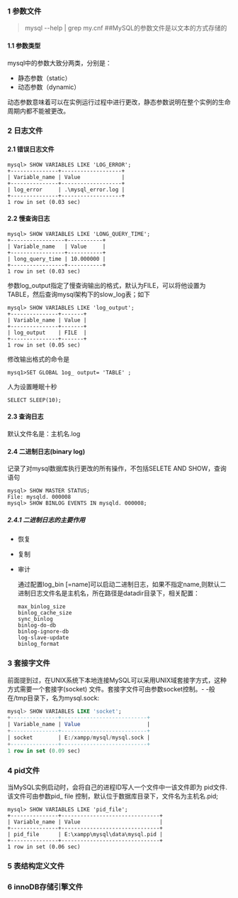 ### 1 参数文件

> mysql --help | grep my.cnf  ##MySQL的参数文件是以文本的方式存储的

#### 1.1 参数类型

mysql中的参数大致分两类，分别是：

- 静态参数（static）
- 动态参数（dynamic）

动态参数意味着可以在实例运行过程中进行更改，静态参数说明在整个实例的生命周期内都不能被更改。

### 2 日志文件

#### 2.1 错误日志文件

```
mysql> SHOW VARIABLES LIKE 'LOG_ERROR';
+---------------+-------------------+
| Variable_name | Value             |
+---------------+-------------------+
| log_error     | .\mysql_error.log |
+---------------+-------------------+
1 row in set (0.03 sec)
```

#### 2.2 慢查询日志

```
mysql> SHOW VARIABLES LIKE 'LONG_QUERY_TIME';
+-----------------+-----------+
| Variable_name   | Value     |
+-----------------+-----------+
| long_query_time | 10.000000 |
+-----------------+-----------+
1 row in set (0.03 sec)
```

参数log_output指定了慢查询输出的格式，默认为FILE，可以将他设置为TABLE，然后查询mysql架构下的slow_log表；如下

```
mysql> SHOW VARIABLES LIKE 'log_output';
+---------------+-------+
| Variable_name | Value |
+---------------+-------+
| log_output    | FILE  |
+---------------+-------+
1 row in set (0.05 sec)
```

修改输出格式的命令是

```
mysq1>SET GLOBAL 1og_ output= 'TABLE' ;
```

人为设置睡眠十秒

```
SELECT SLEEP(10);
```



#### 2.3 查询日志

默认文件名是：主机名.log

#### 2.4 二进制日志(binary log)

记录了对mysql数据库执行更改的所有操作，不包括SELETE AND SHOW，查询语句

```
mysql> SHOW MASTER STATUS;
File: mysqld. 000008
mysql> SHOW BINLOG EVENTS IN mysqld. 000008;

```

##### 2.4.1 二进制日志的主要作用

- 恢复

- 复制

- 审计

  通过配置log_bin [=name]可以启动二进制日志，如果不指定name,则默认二进制日志文件名是主机名，所在路径是datadir目录下，相关配置：

  ```shell
  max_binlog_size
  binlog_cache_size
  sync_binlog
  binlog-do-db
  binlog-ignore-db
  log-slave-update
  binlog_format
  ```

  

### 3 套接字文件

前面提到过，在UNIX系统下本地连接MySQL可以采用UNIX域套接字方式，这种方式需要一个套接字(socket) 文件。套接字文件可由参数socket控制。- -般在/tmp目录下，名为mysql.sock:

```sql
mysql> SHOW VARIABLES LIKE 'socket';
+---------------+---------------------------+
| Variable_name | Value                     |
+---------------+---------------------------+
| socket        | E:/xampp/mysql/mysql.sock |
+---------------+---------------------------+
1 row in set (0.09 sec)
```



### 4 pid文件

当MySQL实例启动时，会将自己的进程ID写人一个文件中一该文件即为 pid文件.该文件可由参数pid_ file 控制，默认位于数据库目录下，文件名为主机名.pid;

```
mysql> SHOW VARIABLES LIKE 'pid_file';
+---------------+-------------------------------+
| Variable_name | Value                         |
+---------------+-------------------------------+
| pid_file      | E:\xampp\mysql\data\mysql.pid |
+---------------+-------------------------------+
1 row in set (0.06 sec)
```



### 5 表结构定义文件

### 6 innoDB存储引擎文件